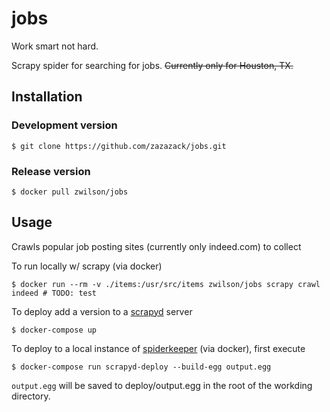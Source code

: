 # jobs

Work smart not hard.

Scrapy spider for searching for jobs. ~~Currently only for Houston, TX.~~

## Installation

### Development version

    $ git clone https://github.com/zazazack/jobs.git

### Release version

    $ docker pull zwilson/jobs

## Usage

Crawls popular job posting sites (currently only indeed.com) to collect

To run locally w/ scrapy (via docker)

    $ docker run --rm -v ./items:/usr/src/items zwilson/jobs scrapy crawl indeed # TODO: test

To deploy add a version to a [scrapyd](https://github.com/scrapy/scrapyd) server

    $ docker-compose up

To deploy to a local instance of [spiderkeeper](https://github.com/DormyMo/SpiderKeeper) (via docker), first execute

    $ docker-compose run scrapyd-deploy --build-egg output.egg

`output.egg` will be saved to deploy/output.egg in the root of the workding directory.
